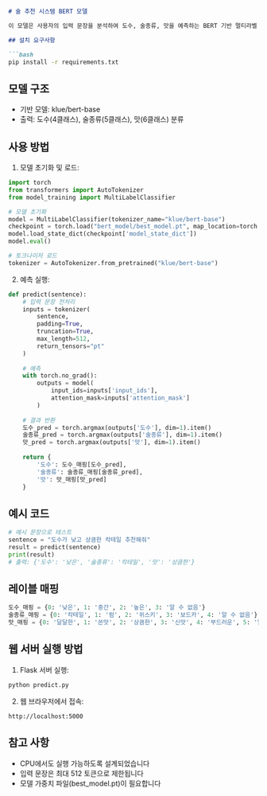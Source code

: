 

```markdown:OSS_Project/AI/text-model/models/README.md
# 술 추천 시스템 BERT 모델

이 모델은 사용자의 입력 문장을 분석하여 도수, 술종류, 맛을 예측하는 BERT 기반 멀티라벨 분류기입니다.

## 설치 요구사항

```bash
pip install -r requirements.txt
```

## 모델 구조
- 기반 모델: klue/bert-base
- 출력: 도수(4클래스), 술종류(5클래스), 맛(6클래스) 분류

## 사용 방법

1. 모델 초기화 및 로드:
```python
import torch
from transformers import AutoTokenizer
from model_training import MultiLabelClassifier

# 모델 초기화
model = MultiLabelClassifier(tokenizer_name="klue/bert-base")
checkpoint = torch.load("bert_model/best_model.pt", map_location=torch.device('cpu'))
model.load_state_dict(checkpoint['model_state_dict'])
model.eval()

# 토크나이저 로드
tokenizer = AutoTokenizer.from_pretrained("klue/bert-base")
```

2. 예측 실행:
```python
def predict(sentence):
    # 입력 문장 전처리
    inputs = tokenizer(
        sentence,
        padding=True,
        truncation=True,
        max_length=512,
        return_tensors="pt"
    )
    
    # 예측
    with torch.no_grad():
        outputs = model(
            input_ids=inputs['input_ids'],
            attention_mask=inputs['attention_mask']
        )
    
    # 결과 반환
    도수_pred = torch.argmax(outputs['도수'], dim=1).item()
    술종류_pred = torch.argmax(outputs['술종류'], dim=1).item()
    맛_pred = torch.argmax(outputs['맛'], dim=1).item()
    
    return {
        '도수': 도수_매핑[도수_pred],
        '술종류': 술종류_매핑[술종류_pred],
        '맛': 맛_매핑[맛_pred]
    }
```

## 예시 코드

```python
# 예시 문장으로 테스트
sentence = "도수가 낮고 상큼한 칵테일 추천해줘"
result = predict(sentence)
print(result)
# 출력: {'도수': '낮은', '술종류': '칵테일', '맛': '상큼한'}
```

## 레이블 매핑
```python
도수_매핑 = {0: '낮은', 1: '중간', 2: '높은', 3: '알 수 없음'}
술종류_매핑 = {0: '칵테일', 1: '럼', 2: '위스키', 3: '보드카', 4: '알 수 없음'}
맛_매핑 = {0: '달달한', 1: '쓴맛', 2: '상큼한', 3: '신맛', 4: '부드러운', 5: '알 수 없음'}
```

## 웹 서버 실행 방법

1. Flask 서버 실행:
```bash
python predict.py
```

2. 웹 브라우저에서 접속:
```
http://localhost:5000
```

## 참고 사항
- CPU에서도 실행 가능하도록 설계되었습니다
- 입력 문장은 최대 512 토큰으로 제한됩니다
- 모델 가중치 파일(best_model.pt)이 필요합니다
```